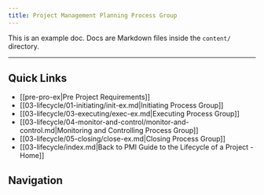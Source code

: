 ```yaml
---
title: Project Management Planning Process Group
---
```

This is an example doc. Docs are Markdown files inside the `content/` directory.

---
## Quick Links
- [[pre-pro-ex|Pre Project Requirements]]
- [[03-lifecycle/01-initiating/init-ex.md|Initiating Process Group]]
- [[03-lifecycle/03-executing/exec-ex.md|Executing Process Group]]
- [[03-lifecycle/04-monitor-and-control/monitor-and-control.md|Monitoring and Controlling Process Group]]
- [[03-lifecycle/05-closing/close-ex.md|Closing Process Group]]
- [[03-lifecycle/index.md|Back to PMI Guide to the Lifecycle of a Project - Home]]
## Navigation